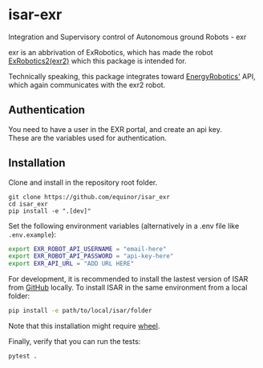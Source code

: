 # isar-exr

Integration and Supervisory control of Autonomous ground Robots - exr

exr is an abbrivation of ExRobotics, which has made the robot [ExRobotics2(exr2)](https://exrobotics.global/robots/exr-2) which this package is intended for.

Technically speaking, this package integrates toward [EnergyRobotics'](https://www.energy-robotics.com/) API, which again communicates with the exr2 robot.

## Authentication

You need to have a user in the EXR portal, and create an api key.  
These are the variables used for authentication.

## Installation

Clone and install in the repository root folder.

```
git clone https://github.com/equinor/isar_exr
cd isar_exr
pip install -e ".[dev]"
```

Set the following environment variables (alternatively in a .env file like `.env.example`):

```bash
export EXR_ROBOT_API_USERNAME = "email-here"
export EXR_ROBOT_API_PASSWORD = "api-key-here"
export EXR_API_URL = "ADD URL HERE"
```

For development, it is recommended to install the lastest version of ISAR from [GitHub](https://github.com/equinor/isar) locally.
To install ISAR in the same environment from a local folder:

```bash
pip install -e path/to/local/isar/folder
```

Note that this installation might require [wheel](https://pypi.org/project/wheel/).

Finally, verify that you can run the tests:

```bash
pytest .
```
